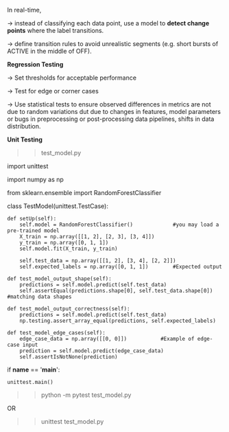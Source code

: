 
In real-time, 

-> instead of classifying each data point, use a model to **detect change points** where the label transitions.

-> define transition rules to avoid unrealistic segments (e.g. short bursts of ACTIVE in the middle of OFF).


**Regression Testing**

-> Set thresholds for acceptable performance

-> Test for edge or corner cases

-> Use statistical tests to ensure observed differences in metrics are not due to random variations dut due to changes in features, model parameters or bugs in preprocessing or post-processing data pipelines, shifts in data distribution.

**Unit Testing**

>> test_model.py

import unittest

import numpy as np

from sklearn.ensemble import RandomForestClassifier

class TestModel(unittest.TestCase):

    def setUp(self):
        self.model = RandomForestClassifier()             #you may load a pre-trained model
        X_train = np.array([[1, 2], [2, 3], [3, 4]])
        y_train = np.array([0, 1, 1])
        self.model.fit(X_train, y_train)
        
        self.test_data = np.array([[1, 2], [3, 4], [2, 2]])
        self.expected_labels = np.array([0, 1, 1])        #Expected output

    def test_model_output_shape(self):
        predictions = self.model.predict(self.test_data)
        self.assertEqual(predictions.shape[0], self.test_data.shape[0])    #matching data shapes

    def test_model_output_correctness(self):
        predictions = self.model.predict(self.test_data)
        np.testing.assert_array_equal(predictions, self.expected_labels)

    def test_model_edge_cases(self):
        edge_case_data = np.array([[0, 0]])           #Example of edge-case input
        prediction = self.model.predict(edge_case_data)
        self.assertIsNotNone(prediction)
        
if __name__ == '__main__':
    
    unittest.main()


>> python -m pytest test_model.py

OR

>> unittest test_model.py
